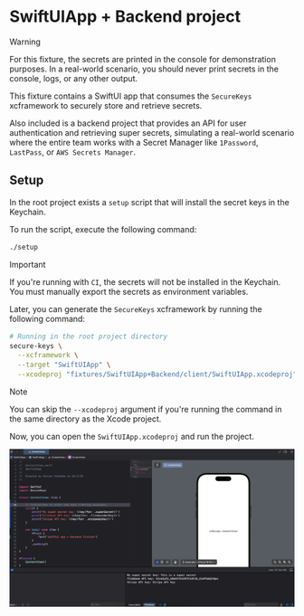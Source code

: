 # SwiftUIApp + Backend project

> [!WARNING]
> For this fixture, the secrets are printed in the console for demonstration purposes. In a real-world scenario, you should never print secrets in the console, logs, or any other output.

This fixture contains a SwiftUI app that consumes the `SecureKeys` xcframework to securely store and retrieve secrets.

Also included is a backend project that provides an API for user authentication and retrieving super secrets, simulating a real-world scenario where the entire team works with a Secret Manager like `1Password`, `LastPass`, or `AWS Secrets Manager`.

## Setup

In the root project exists a `setup` script that will install the secret keys in the Keychain.

To run the script, execute the following command:

```bash
./setup
```

> [!IMPORTANT]
> If you're running with `CI`, the secrets will not be installed in the Keychain. You must manually export the secrets as environment variables.

Later, you can generate the `SecureKeys` xcframework by running the following command:

```bash
# Running in the root project directory
secure-keys \
  --xcframework \
  --target "SwiftUIApp" \
  --xcodeproj "fixtures/SwiftUIApp+Backend/client/SwiftUIApp.xcodeproj"
```

> [!NOTE]
> You can skip the `--xcodeproj` argument if you're running the command in the same directory as the Xcode project.

Now, you can open the `SwiftUIApp.xcodeproj` and run the project.

![SwiftUIApp](/fixtures/SwiftUIApp+Backend/docs/assets/swiftui-secure-keys.png)
